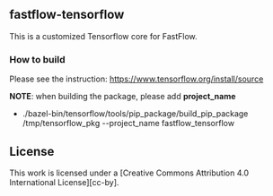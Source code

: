 ## fastflow-tensorflow
This is a customized Tensorflow core for FastFlow.

### How to build
Please see the instruction: https://www.tensorflow.org/install/source

**NOTE**: when building the package, please add **project_name** 
- ./bazel-bin/tensorflow/tools/pip_package/build_pip_package /tmp/tensorflow_pkg --project_name fastflow_tensorflow 



## License

This work is licensed under a
[Creative Commons Attribution 4.0 International License][cc-by].

